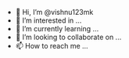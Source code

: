 

- 👋 Hi, I’m @vishnu123mk
- 👀 I’m interested in ...
- 🌱 I’m currently learning ...
- 💞️ I’m looking to collaborate on ...
- 📫 How to reach me ...

<!---
vishnu123mk/vishnu123mk is a ✨ special ✨ repository because its `README.md` (this file) appears on your GitHub profile.
You can click the Preview link to take a look at your changes.
--->
